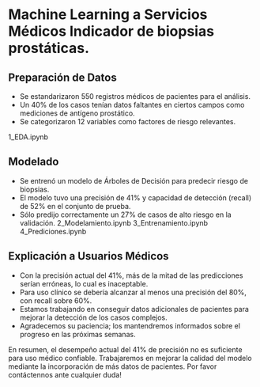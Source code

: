 #  Machine Learning a Servicios Médicos Indicador de biopsias prostáticas.
## Preparación de Datos
- Se estandarizaron 550 registros médicos de pacientes para el análisis.
- Un 40% de los casos tenían datos faltantes en ciertos campos como mediciones de antígeno prostático.
- Se categorizaron 12 variables como factores de riesgo relevantes.

1_EDA.ipynb

## Modelado
- Se entrenó un modelo de Árboles de Decisión para predecir riesgo de biopsias. 
- El modelo tuvo una precisión de 41% y capacidad de detección (recall) de 52% en el conjunto de prueba.
- Sólo predijo correctamente un 27% de casos de alto riesgo en la validación.
2_Modelamiento.ipynb
3_Entrenamiento.ipynb
4_Prediciones.ipynb

## Explicación a Usuarios Médicos
- Con la precisión actual del 41%, más de la mitad de las predicciones serían erróneas, lo cual es inaceptable.  
- Para uso clínico se debería alcanzar al menos una precisión del 80%, con recall sobre 60%.
- Estamos trabajando en conseguir datos adicionales de pacientes para mejorar la detección de los casos complejos.
- Agradecemos su paciencia; los mantendremos informados sobre el progreso en las próximas semanas.

En resumen, el desempeño actual del 41% de precisión no es suficiente para uso médico confiable. Trabajaremos en mejorar la calidad del modelo mediante la incorporación de más datos de pacientes. Por favor contáctennos ante cualquier duda!